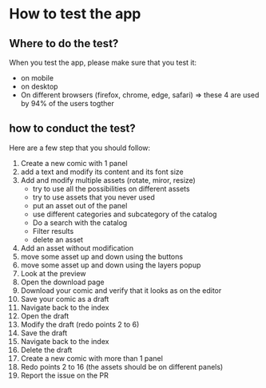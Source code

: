 # How to test the app

## Where to do the test?
When you test the app, please make sure that you test it:
- on mobile
- on desktop
- On different browsers (firefox, chrome, edge, safari) => these 4 are used by 94% of the users togther

## how to conduct the test?
Here are a few step that you should follow:
1. Create a new comic with 1 panel
2. add a text and modify its content and its font size
3. Add and modify multiple assets (rotate, miror, resize)
   - try to use all the possibilities on different assets
   - try to use assets that you never used
   - put an asset out of the panel
   - use different categories and subcategory of the catalog
   - Do a search with the catalog
   - Filter results
   - delete an asset
4. Add an asset without modification
5. move some asset up and down using the buttons
6. move some asset up and down using the layers popup
7. Look at the preview
8. Open the download page
9. Download your comic and verify that it looks as on the editor
10. Save your comic as a draft
11. Navigate back to the index
12. Open the draft
13. Modify the draft (redo points 2 to 6)
14. Save the draft
15. Navigate back to the index
16. Delete the draft
17. Create a new comic with more than 1 panel
18. Redo points 2 to 16 (the assets should be on different panels)
19. Report the issue on the PR
